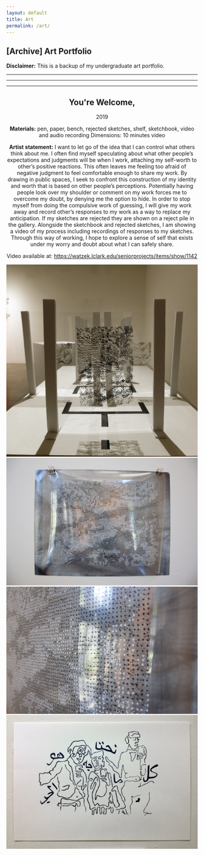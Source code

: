 ```yaml
---
layout: default
title: Art
permalink: /art/
---
```


## \[Archive\] Art Portfolio

**Disclaimer:** This is a backup of my undergraduate art portfolio.

***
___
---

<div style="text-align: center;"> <h2>You're Welcome,</h2> 2019 

**Materials:** pen, paper, bench, rejected sketches, shelf, sketchbook, video and audio recording
Dimensions: 10 minutes video

**Artist statement:** I want to let go of the idea that I can control what others think about me. I often find myself speculating about what other people’s expectations and judgments will be when I work, attaching my self-worth to other’s positive reactions. This often leaves me feeling too afraid of negative judgment to feel comfortable enough to share my work. By drawing in public spaces, I seek to confront this construction of my identity and worth that is based on other people’s perceptions. Potentially having people look over my shoulder or comment on my work forces me to overcome my doubt, by denying me the option to hide. In order to stop myself from doing the compulsive work of guessing, I will give my work away and record other’s responses to my work as a way to replace my anticipation. If my sketches are rejected they are shown on a reject pile in the gallery. Alongside the sketchbook and rejected sketches, I am showing a video of my process including recordings of responses to my sketches. Through this way of working, I hope to explore a sense of self that exists under my worry and doubt about what I can safely share.

Video available at: https://watzek.lclark.edu/seniorprojects/items/show/1142
</div>

![](assets/Harrington_06.jpg)  
![](assets/Harrington_09.jpg)  
![](assets/Harrington_10.jpg)  
![](assets/Harrington_22_1.jpg)
